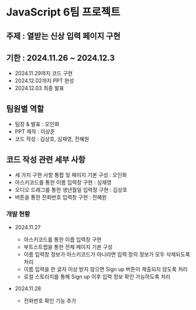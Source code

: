 # JavaScript 6팀 프로젝트

## 주제 : 열받는 신상 입력 페이지 구현
## 기한 : 2024.11.26 ~ 2024.12.3
 - 2024.11.29까지 코드 구현
 - 2024.12.02까지 PPT 완성
 - 2024.12.03 최종 발표

## 팀원별 역할
 - 팀장 & 발표 : 오인화
 - PPT 제작 : 이상준
 - 코드 작성 : 김상호, 심재영, 전혜원

## 코드 작성 관련 세부 사항
 - 세 가지 구현 사항 통합 및 페이지 기본 구성 : 오인화
 - 아스키코드를 통한 이름 입력창 구현 : 심재영
 - 오디오 드래그를 통한 생년월일 입력창 구현 : 김상호
 - 버튼을 통한 전화번호 입력창 구현 : 전혜원

### 개발 현황
 - 2024.11.27
    - 아스키코드를 통한 이름 입력창 구현
    - 부트스트랩을 통한 전체 페이지 기본 구성
    - 이름 입력창 정보가 아스키코드가 아니라면 입력 창의 정보가 모두 삭제되도록 처리
    - 이름 입력을 한 글자 이상 받지 않으면 Sign up 버튼이 제출되지 않도록 처리
    - 로컬 스토리지를 통해 Sign up 이후 입력 정보 확인 가능하도록 처리

 - 2024.11.28
   - 전화번호 확인 기능 추가
